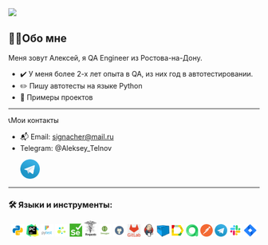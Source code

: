 <img src="https://media.giphy.com/media/ulZ7gQQz9jwZzv224n/giphy.gif" width="200"> 

## 👩‍💻Обо мне
Меня зовут Алексей, я QA Engineer из Ростова-на-Дону.
- :heavy_check_mark: У меня более 2-х лет опыта в QA, из них год в автотестировании.
- :pencil2: Пишу автотесты на языке Python
- :open_file_folder: Примеры проектов

---

  :telephone_receiver:Мои контакты
- :mailbox_with_mail: Email: signacher@mail.ru
- Telegram: @Aleksey_Telnov

<p>
  &#8287;&#8287;&#8287;&#8287;&#8287;
  <a href="https://t.me/Aleksey_Telnov"><img width="39px" alt="Telegram" title="Telegram" src="images/tg.png"></a>
  &#8287;
</p>

---

### 🛠️ Языки и инструменты:
<p  align="center">
  <code><img width="5%" title="Python" src="images/python.png"></code>
  <code><img width="5%" title="Pycharm" src="images/pycharm.png"></code>
  <code><img width="5%" title="Pytest" src="images/pytest.png"></code>
  <code><img width="5%" title="Selene" src="images/selene.png"></code>
  <code><img width="5%" title="Selenium" src="images/selenium.png"></code>
  <code><img width="5%" title="Requests" src="images/requests.png"></code>
  <code><img width="5%" title="Swagger" src="images/swagger.png"></code>
  <code><img width="5%" title="GitHub" src="images/github.png"></code>
  <code><img width="5%" title="GitLab" src="images/Gitlab.png"></code>
  <code><img width="5%" title="Jenkins" src="images/jenkins.png"></code>
  <code><img width="5%" title="Selenoid" src="images/selenoid.png"></code>
  <code><img width="5%" title="Allure Report" src="images/allure_report.png"></code>
  <code><img width="5%" title="Allure TestOps" src="images/allure_testops.png"></code>
  <code><img width="5%" title="Postman" src="images/postman.png"></code>
  <code><img width="5%" title="Telegram" src="images/tg.png"></code>
  <code><img width="5%" title="Slack" src="images/slack.png"></code>
  <code><img width="5%" title="Jira" src="images/jira.png"></code>
</p>
